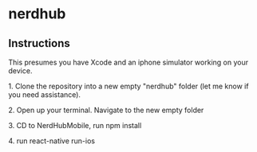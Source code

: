 # nerdhub
<h2>Instructions</h2>
<p> This presumes you have Xcode and an iphone simulator working on your device. </p>
<p>1. Clone the repository into a new empty "nerdhub" folder (let me know if you need assistance).<p>
<p>2. Open up your terminal. Navigate to the new empty folder</p>  
<p>3. CD to NerdHubMobile, run npm install</p>
<p>4. run react-native run-ios </p>
